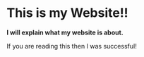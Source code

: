 # This is my Website!! #

**I will explain what my website is about.**

If you are reading this then I was successful!
